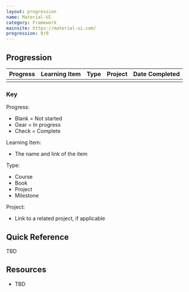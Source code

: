 ```yaml
---
layout: progression
name: Material-UI
category: Framework
mainsite: https://material-ui.com/
progression: 0/0
---
```


## Progression

| Progress | Learning Item | Type | Project | Date Completed |
| -------- | ------------- | ---- | ------- | -------------- |
|  |  |  |  |  |


### Key

Progress:
- Blank = Not started
- Gear = In progress
- Check = Complete

Learning Item:
- The name and link of the item

Type:
- Course
- Book
- Project
- Milestone

Project:
- Link to a related project, if applicable


## Quick Reference

TBD

## Resources

- TBD